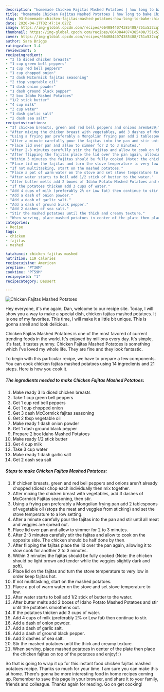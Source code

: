 ```yaml
---
description: "homemade Chicken Fajitas Mashed Potatoes | how long to bake Chicken Fajitas Mashed Potatoes"
title: "homemade Chicken Fajitas Mashed Potatoes | how long to bake Chicken Fajitas Mashed Potatoes"
slug: 93-homemade-chicken-fajitas-mashed-potatoes-how-long-to-bake-chicken-fajitas-mashed-potatoes
date: 2020-04-17T02:47:14.027Z
image: https://img-global.cpcdn.com/recipes/6640844074385408/751x532cq70/chicken-fajitas-mashed-potatoes-recipe-main-photo.jpg
thumbnail: https://img-global.cpcdn.com/recipes/6640844074385408/751x532cq70/chicken-fajitas-mashed-potatoes-recipe-main-photo.jpg
cover: https://img-global.cpcdn.com/recipes/6640844074385408/751x532cq70/chicken-fajitas-mashed-potatoes-recipe-main-photo.jpg
author: Sara Briggs
ratingvalue: 3.4
reviewcount: 5
recipeingredient:
- "3 lb diced chicken breasts"
- "1 cup green bell peppers"
- "1 cup red bell peppers"
- "1 cup chopped onion"
- "3 dash McCormick fajitas seasoning"
- "2 tbsp vegetable oil"
- "1 dash onion powder"
- "1 dash ground black pepper"
- "2 box Idaho Mashed Potatoes"
- "1/2 stick butter"
- "4 cup milk"
- "3 cup water"
- "1 dash garlic salt"
- "2 dash sea salt"
recipeinstructions:
- "If chicken breasts, green and red bell peppers and onions aren&#39;t already chopped (diced) chop each individually then mix together."
- "After mixing the chicken breast with vegetables, add 3 dashes of McCormick Fajitas seasoning, then stir."
- "Using a frying pan preferably a Mongolian frying pan add 2 tablespoons of vegetable oil (stops the meat and veggies from sticking) and set the stove temperature to a low setting."
- "After a minute carefully pour the fajitas into the pan and stir until all meat and veggies are spread out."
- "Place lid over pan and allow to simmer for 2 to 3 minutes."
- "After 2-3 minutes carefully stir the fajitas and allow to cook on the opposite side. The chicken should be half done by then."
- "After flipping the fajitas place the lid over the pan again, allowing it to slow cook for another 2 to 3 minutes."
- "Within 3 minutes the fajitas should be fully cooked (Note: the chicken should be light brown and tender while the veggies slightly dark and soft)."
- "Place lid on the fajitas and turn the stove temperature to very low in order keep fajitas hot."
- "If not multitasking, start on the mashed potatoes."
- "Place a pot of warm water on the stove and set stove temperature to low."
- "After water starts to boil add 1/2 stick of butter to the water."
- "After butter melts add 2 boxes of Idaho Potato Mashed Potatoes and stir until the potatoes smoothens out."
- "If the potatoes thicken add 3 cups of water."
- "Add 4 cups of milk (preferably 2% or Low fat) then continue to stir."
- "Add a dash of onion powder."
- "Add a dash of garlic salt."
- "Add a dash of ground black pepper."
- "Add 2 dashes of sea salt."
- "Stir the mashed potatoes until the thick and creamy texture."
- "When serving, place mashed potatoes in center of the plate then place the chicken fajitas on top of the potatoes and enjoy! :)"
categories:
- Recipe
tags:
- chicken
- fajitas
- mashed

katakunci: chicken fajitas mashed 
nutrition: 119 calories
recipecuisine: American
preptime: "PT36M"
cooktime: "PT59M"
recipeyield: "1"
recipecategory: Dessert

---
```



![Chicken Fajitas Mashed Potatoes](https://img-global.cpcdn.com/recipes/6640844074385408/751x532cq70/chicken-fajitas-mashed-potatoes-recipe-main-photo.jpg)

Hey everyone, it's me again, Dan, welcome to our recipe site. Today, I will show you a way to make a special dish, chicken fajitas mashed potatoes. It is one of my favorites. This time, I will make it a little bit unique. This is gonna smell and look delicious.



Chicken Fajitas Mashed Potatoes is one of the most favored of current trending foods in the world. It's enjoyed by millions every day. It's simple, it's fast, it tastes yummy. Chicken Fajitas Mashed Potatoes is something which I've loved my whole life. They are fine and they look fantastic.


To begin with this particular recipe, we have to prepare a few components. You can cook chicken fajitas mashed potatoes using 14 ingredients and 21 steps. Here is how you cook it.

<!--inarticleads1-->

##### The ingredients needed to make Chicken Fajitas Mashed Potatoes:

1. Make ready 3 lb diced chicken breasts
1. Take 1 cup green bell peppers
1. Get 1 cup red bell peppers
1. Get 1 cup chopped onion
1. Get 3 dash McCormick fajitas seasoning
1. Get 2 tbsp vegetable oil
1. Make ready 1 dash onion powder
1. Get 1 dash ground black pepper
1. Prepare 2 box Idaho Mashed Potatoes
1. Make ready 1/2 stick butter
1. Get 4 cup milk
1. Take 3 cup water
1. Make ready 1 dash garlic salt
1. Get 2 dash sea salt




<!--inarticleads2-->

##### Steps to make Chicken Fajitas Mashed Potatoes:

1. If chicken breasts, green and red bell peppers and onions aren&#39;t already chopped (diced) chop each individually then mix together.
1. After mixing the chicken breast with vegetables, add 3 dashes of McCormick Fajitas seasoning, then stir.
1. Using a frying pan preferably a Mongolian frying pan add 2 tablespoons of vegetable oil (stops the meat and veggies from sticking) and set the stove temperature to a low setting.
1. After a minute carefully pour the fajitas into the pan and stir until all meat and veggies are spread out.
1. Place lid over pan and allow to simmer for 2 to 3 minutes.
1. After 2-3 minutes carefully stir the fajitas and allow to cook on the opposite side. The chicken should be half done by then.
1. After flipping the fajitas place the lid over the pan again, allowing it to slow cook for another 2 to 3 minutes.
1. Within 3 minutes the fajitas should be fully cooked (Note: the chicken should be light brown and tender while the veggies slightly dark and soft).
1. Place lid on the fajitas and turn the stove temperature to very low in order keep fajitas hot.
1. If not multitasking, start on the mashed potatoes.
1. Place a pot of warm water on the stove and set stove temperature to low.
1. After water starts to boil add 1/2 stick of butter to the water.
1. After butter melts add 2 boxes of Idaho Potato Mashed Potatoes and stir until the potatoes smoothens out.
1. If the potatoes thicken add 3 cups of water.
1. Add 4 cups of milk (preferably 2% or Low fat) then continue to stir.
1. Add a dash of onion powder.
1. Add a dash of garlic salt.
1. Add a dash of ground black pepper.
1. Add 2 dashes of sea salt.
1. Stir the mashed potatoes until the thick and creamy texture.
1. When serving, place mashed potatoes in center of the plate then place the chicken fajitas on top of the potatoes and enjoy! :)




So that is going to wrap it up for this instant food chicken fajitas mashed potatoes recipe. Thanks so much for your time. I am sure you can make this at home. There's gonna be more interesting food in home recipes coming up. Remember to save this page in your browser, and share it to your family, friends and colleague. Thanks again for reading. Go on get cooking!
